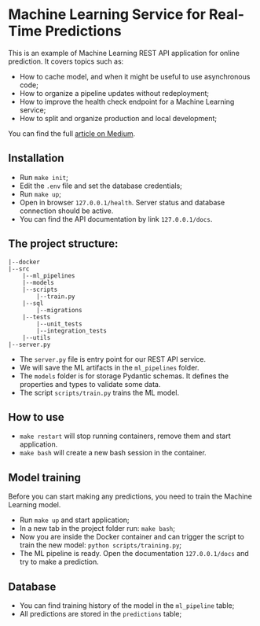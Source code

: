 # Machine Learning Service for Real-Time Predictions

This is an example of Machine Learning REST API application for online prediction. It covers topics such as:
* How to cache model, and when it might be useful to use asynchronous code;
* How to organize a pipeline updates without redeployment;
* How to improve the health check endpoint for a Machine Learning service;
* How to split and organize production and local development;

You can find the full [article on Medium](https://danylo-baibak.medium.com/machine-learning-service-for-real-time-prediction-9f18d585a5e0).

## Installation
* Run `make init`;
* Edit the `.env` file and set the database credentials;
* Run `make up`;
* Open in browser `127.0.0.1/health`. Server status and database connection should be active.
* You can find the API documentation by link `127.0.0.1/docs`.

## The project structure:
    |--docker
    |--src
        |--ml_pipelines
        |--models
        |--scripts
            |--train.py
        |--sql
            |--migrations
        |--tests
            |--unit_tests
            |--integration_tests
        |--utils
    |--server.py

* The `server.py` file is entry point for our REST API service.
* We will save the ML artifacts in the `ml_pipelines` folder.
* The `models` folder is for storage Pydantic schemas. It defines the properties and types to validate some data.
* The script `scripts/train.py` trains the ML model.


## How to use
* `make restart` will stop running containers, remove them and start application.
* `make bash` will create a new bash session in the container.

## Model training
Before you can start making any predictions, you need to train the Machine Learning model.
* Run `make up` and start application;
* In a new tab in the project folder run: `make bash`;
* Now you are inside the Docker container and can trigger the script to train the new model: `python scripts/training.py`;
* The ML pipeline is ready. Open the documentation `127.0.0.1/docs` and try to make a prediction.

## Database
* You can find training history of the model in the `ml_pipeline` table;
* All predictions are stored in the `predictions` table;
